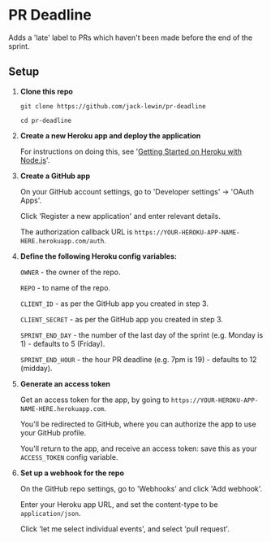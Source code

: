 # PR Deadline

Adds a 'late' label to PRs which haven't been made before the end of the sprint.


## Setup

1. **Clone this repo**

    `git clone https://github.com/jack-lewin/pr-deadline`

    `cd pr-deadline`

2. **Create a new Heroku app and deploy the application**

    For instructions on doing this, see '[Getting Started on Heroku with Node.js](https://devcenter.heroku.com/articles/getting-started-with-nodejs)'.

3. **Create a GitHub app**

    On your GitHub account settings, go to 'Developer settings' -> 'OAuth Apps'.

    Click 'Register a new application' and enter relevant details.
    
    The authorization callback URL is `https://YOUR-HEROKU-APP-NAME-HERE.herokuapp.com/auth`.

4. **Define the following Heroku config variables:**

    `OWNER` - the owner of the repo.

    `REPO` - to name of the repo.

    `CLIENT_ID` - as per the GitHub app you created in step 3.

    `CLIENT_SECRET` - as per the GitHub app you created in step 3.

    `SPRINT_END_DAY` - the number of the last day of the sprint (e.g. Monday is 1) - defaults to 5 (Friday).

    `SPRINT_END_HOUR` - the hour PR deadline (e.g. 7pm is 19) - defaults to 12 (midday).

5. **Generate an access token**

    Get an access token for the app, by going to `https://YOUR-HEROKU-APP-NAME-HERE.herokuapp.com`.
    
    You'll be redirected to GitHub, where you can authorize the app to use your GitHub profile.

    You'll return to the app, and receive an access token: save this as your `ACCESS_TOKEN` config variable.

6. **Set up a webhook for the repo**

    On the GitHub repo settings, go to 'Webhooks' and click 'Add webhook'.

    Enter your Heroku app URL, and set the content-type to be `application/json`.

    Click 'let me select individual events', and select 'pull request'.

